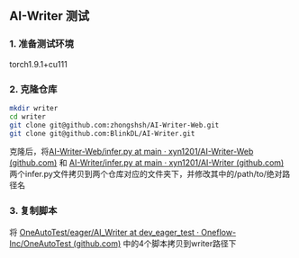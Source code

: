 ## AI-Writer 测试

### 1. 准备测试环境

torch1.9.1+cu111

### 2. 克隆仓库

```bash
mkdir writer
cd writer
git clone git@github.com:zhongshsh/AI-Writer-Web.git
git clone git@github.com:BlinkDL/AI-Writer.git
```

克隆后，将[AI-Writer-Web/infer.py at main · xyn1201/AI-Writer-Web (github.com)](https://github.com/xyn1201/AI-Writer-Web/blob/main/infer.py) 和 [AI-Writer/infer.py at main · xyn1201/AI-Writer (github.com)](https://github.com/xyn1201/AI-Writer/blob/main/infer.py) 两个infer.py文件拷贝到两个仓库对应的文件夹下，并修改其中的/path/to/绝对路径名

### 3. 复制脚本

将 [OneAutoTest/eager/AI_Writer at dev_eager_test · Oneflow-Inc/OneAutoTest (github.com)](https://github.com/Oneflow-Inc/OneAutoTest/tree/dev_eager_test/eager/AI_Writer) 中的4个脚本拷贝到writer路径下
